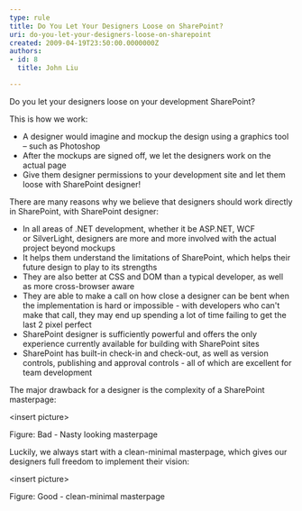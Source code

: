 ```yaml
---
type: rule
title: Do You Let Your Designers Loose on SharePoint?
uri: do-you-let-your-designers-loose-on-sharepoint
created: 2009-04-19T23:50:00.0000000Z
authors:
- id: 8
  title: John Liu

---
```


Do you let your designers loose on your development SharePoint?

This is how we work:

- A designer would imagine and mockup the design using a graphics tool – such as Photoshop
- After the mockups are signed off, we let the designers work on the actual page
- Give them designer permissions to your development site and let them loose with SharePoint designer!


There are many reasons why we believe that designers should work directly in SharePoint, with SharePoint designer:

- In all areas of .NET development, whether it be ASP.NET, WCF or SilverLight, designers are more and more involved with the actual project beyond mockups
- It helps them understand the limitations of SharePoint, which helps their future design to play to its strengths
- They are also better at CSS and DOM than a typical developer, as well as more cross-browser aware
- They are able to make a call on how close a designer can be bent when the implementation is hard or impossible - with developers who can't make that call, they may end up spending a lot of time failing to get the last 2 pixel perfect
- SharePoint designer is sufficiently powerful and offers the only experience currently available for building with SharePoint sites
- SharePoint has built-in check-in and check-out, as well as version controls, publishing and approval controls - all of which are excellent for team development


The major drawback for a designer is the complexity of a SharePoint masterpage:

&lt;insert picture&gt;

Figure: Bad - Nasty looking masterpage

Luckily, we always start with a clean-minimal masterpage, which gives our designers full freedom to implement their vision:

&lt;insert picture&gt;

Figure: Good - clean-minimal masterpage
